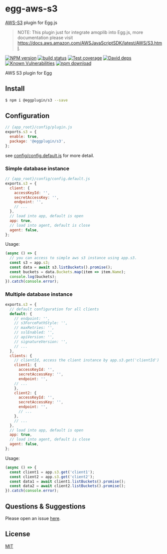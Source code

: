 # egg-aws-s3

[AWS-S3](https://github.com/aws/aws-sdk-js) plugin for Egg.js

> NOTE: This plugin just for integrate amqplib into Egg.js, more documentation please visit https://docs.aws.amazon.com/AWSJavaScriptSDK/latest/AWS/S3.html.

[![NPM version][npm-image]][npm-url]
[![build status][travis-image]][travis-url]
[![Test coverage][codecov-image]][codecov-url]
[![David deps][david-image]][david-url]
[![Known Vulnerabilities][snyk-image]][snyk-url]
[![npm download][download-image]][download-url]

[npm-image]: https://img.shields.io/npm/v/@eggplugin/s3.svg?style=flat-square
[npm-url]: https://npmjs.org/package/@eggplugin/s3
[travis-image]: https://img.shields.io/travis/eggjs/@eggplugin/s3.svg?style=flat-square
[travis-url]: https://travis-ci.org/eggjs/@eggplugin/s3
[codecov-image]: https://img.shields.io/codecov/c/github/eggjs/@eggplugin/s3.svg?style=flat-square
[codecov-url]: https://codecov.io/github/eggjs/@eggplugin/s3?branch=master
[david-image]: https://img.shields.io/david/eggjs/@eggplugin/s3.svg?style=flat-square
[david-url]: https://david-dm.org/eggjs/@eggplugin/s3
[snyk-image]: https://snyk.io/test/npm/@eggplugin/s3/badge.svg?style=flat-square
[snyk-url]: https://snyk.io/test/npm/@eggplugin/s3
[download-image]: https://img.shields.io/npm/dm/@eggplugin/s3.svg?style=flat-square
[download-url]: https://npmjs.org/package/@eggplugin/s3

AWS S3 plugin for Egg

## Install

```bash
$ npm i @eggplugin/s3 --save
```

## Configuration

```js
// {app_root}/config/plugin.js
exports.s3 = {
  enable: true,
  package: '@eggplugin/s3',
};
```
see [config/config.default.js](config/config.default.js) for more detail.

### Simple database instance

```js
// {app_root}/config/config.default.js
exports.s3 = {
  client: {
    accessKeyId: '',
    secretAccessKey: '',
    endpoint: '',
    // ...
  },
  // load into app, default is open
  app: true,
  // load into agent, default is close
  agent: false,
};
```

Usage:

```js
(async () => {
  // you can access to simple aws s3 instance using app.s3.
  const s3 = app.s3;
  const data = await s3.listBuckets().promise();
  const buckets = data.Buckets.map(item => item.Name);
  console.log(buckets);
}).catch(console.error);
```

### Multiple database instance

```js
exports.s3 = {
  // default configuration for all clients
  default: {
    // endpoint: '',
    // s3ForcePathStyle: '',
    // maxRetries: '',
    // sslEnabled: '',
    // apiVersion: '',
    // signatureVersion: '',
    // ...
  },
  clients: {
    // clientId, access the client instance by app.s3.get('clientId')
    client1: {
      accessKeyId: '',
      secretAccessKey: '',
      endpoint: '',
    // ...
    },
    client2: {
      accessKeyId: '',
      secretAccessKey: '',
      endpoint: '',
      // ...
    },
    // ...
  },
  // load into app, default is open
  app: true,
  // load into agent, default is close
  agent: false,
};
```

Usage:

```js
(async () => {
  const client1 = app.s3.get('client1'); 
  const client2 = app.s3.get('client2'); 
  const data1 = await client1.listBuckets().promise();
  const data2 = await client2.listBuckets().promise();
}).catch(console.error);
```

## Questions & Suggestions

Please open an issue [here](https://github.com/fuxingZhang/egg-s3/issues).

## License

[MIT](LICENSE)